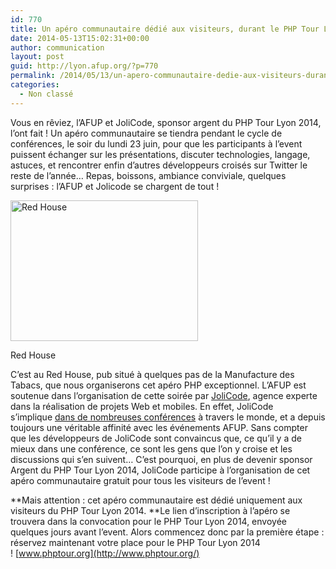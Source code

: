 ```yaml
---
id: 770
title: Un apéro communautaire dédié aux visiteurs, durant le PHP Tour Lyon 2014
date: 2014-05-13T15:02:31+00:00
author: communication
layout: post
guid: http://lyon.afup.org/?p=770
permalink: /2014/05/13/un-apero-communautaire-dedie-aux-visiteurs-durant-le-php-tour-lyon-2014/
categories:
  - Non classé
---
```

Vous en rêviez, l&rsquo;AFUP et JoliCode, sponsor argent du PHP Tour Lyon 2014, l&rsquo;ont fait ! Un apéro communautaire se tiendra pendant le cycle de conférences, le soir du lundi 23 juin, pour que les participants à l&rsquo;event puissent échanger sur les présentations, discuter technologies, langage, astuces, et rencontrer enfin d&rsquo;autres développeurs croisés sur Twitter le reste de l&rsquo;année&#8230; Repas, boissons, ambiance conviviale, quelques surprises : l&rsquo;AFUP et Jolicode se chargent de tout !

<div id="attachment_771" style="width: 310px" class="wp-caption aligncenter">
  <a href="http://lyon.afup.org/files/2014/05/red.jpg"><img class="size-medium wp-image-771" alt="Red House" src="http://lyon.afup.org/files/2014/05/red-300x225.jpg" width="300" height="225" srcset="https://lyon.afup.org/files/2014/05/red-300x225.jpg 300w, https://lyon.afup.org/files/2014/05/red-400x300.jpg 400w, https://lyon.afup.org/files/2014/05/red.jpg 540w" sizes="(max-width: 300px) 100vw, 300px" /></a>
  
  <p class="wp-caption-text">
    Red House
  </p>
</div>

C&rsquo;est au Red House, pub situé à quelques pas de la Manufacture des Tabacs, que nous organiserons cet apéro PHP exceptionnel. L&rsquo;AFUP est soutenue dans l&rsquo;organisation de cette soirée par [JoliCode](http://jolicode.com/), agence experte dans la réalisation de projets Web et mobiles. En effet, JoliCode s&rsquo;implique [dans de nombreuses conférences](http://jolicode.com/blog/on-parle-de-code-tout-le-temps-mais-surtout-avec-tout-le-monde) à travers le monde, et a depuis toujours une véritable affinité avec les événements AFUP. Sans compter que les développeurs de JoliCode sont convaincus que, ce qu&rsquo;il y a de mieux dans une conférence, ce sont les gens que l&rsquo;on y croise et les discussions qui s&rsquo;en suivent&#8230; C&rsquo;est pourquoi, en plus de devenir sponsor Argent du PHP Tour Lyon 2014, JoliCode participe à l&rsquo;organisation de cet apéro communautaire gratuit pour tous les visiteurs de l&rsquo;event !

**Mais attention : cet apéro communautaire est dédié uniquement aux visiteurs du PHP Tour Lyon 2014. **Le lien d&rsquo;inscription à l&rsquo;apéro se trouvera dans la convocation pour le PHP Tour Lyon 2014, envoyée quelques jours avant l&rsquo;event. Alors commencez donc par la première étape : réservez maintenant votre place pour le PHP Tour Lyon 2014 ! [www.phptour.org](http://www.phptour.org/)